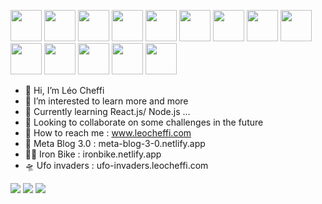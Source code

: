 <img height=50 src="https://cdn.jsdelivr.net/gh/devicons/devicon/icons/react/react-original.svg" />  <img height=50 src="https://cdn.jsdelivr.net/gh/devicons/devicon/icons/nodejs/nodejs-plain-wordmark.svg" />  <img height=50 src="https://cdn.jsdelivr.net/gh/devicons/devicon/icons/javascript/javascript-original.svg" />   <img height=50 src="https://cdn.jsdelivr.net/gh/devicons/devicon/icons/typescript/typescript-original.svg" />
<img height=50 src="https://cdn.jsdelivr.net/gh/devicons/devicon/icons/html5/html5-original.svg" />  <img height=50 src="https://cdn.jsdelivr.net/gh/devicons/devicon/icons/css3/css3-original.svg" />  <img height=50 src="https://cdn.jsdelivr.net/gh/devicons/devicon/icons/sass/sass-original.svg" />  <img height=50 src="https://cdn.jsdelivr.net/gh/devicons/devicon/icons/materialui/materialui-original.svg" />  <img height=50 src="https://cdn.jsdelivr.net/gh/devicons/devicon/icons/bootstrap/bootstrap-original.svg" />  <img height=50 src="https://cdn.jsdelivr.net/gh/devicons/devicon/icons/jquery/jquery-original.svg" />  <img height=50 src="https://cdn.jsdelivr.net/gh/devicons/devicon/icons/mongodb/mongodb-original.svg" />  <img height=50 src="https://cdn.jsdelivr.net/gh/devicons/devicon/icons/mysql/mysql-original.svg" />  <img height=50 src="https://cdn.jsdelivr.net/gh/devicons/devicon/icons/git/git-plain.svg"/>  <img height=50 src="https://cdn.jsdelivr.net/gh/devicons/devicon/icons/canva/canva-original.svg"/>



- 👋 Hi, I’m Léo Cheffi
- 👀 I’m interested to learn more and more
- 🌱 Currently learning React.js/ Node.js ...
- 💞️ Looking to collaborate on some challenges in the future
- 🪪 How to reach me : www.leocheffi.com
- 🧬  Meta Blog 3.0 : meta-blog-3-0.netlify.app
- 🚴🏻  Iron Bike : ironbike.netlify.app
- 🛸  Ufo invaders : ufo-invaders.leocheffi.com



<img src="https://github-readme-stats.vercel.app/api?username=MrRinbex&theme=radical&show_icons=true"/>
<img src="https://github-readme-stats.vercel.app/api/top-langs?username=MrRinbex&theme=radical&layout=compact"/>
<img src="https://github-readme-streak-stats.herokuapp.com/?user=MrRinbex"/>

<!---
MrRinbex/MrRinbex is a ✨ special ✨ repository because its `README.md` (this file) appears on your GitHub profile.
You can click the Preview link to take a look at your changes.
--->
